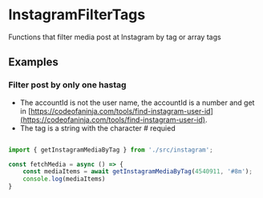 # InstagramFilterTags
Functions that filter media post at Instagram by tag or array tags


## Examples

### Filter post by only one hastag

- The accountId is not the user name, the accountId is a number and get in [https://codeofaninja.com/tools/find-instagram-user-id](https://codeofaninja.com/tools/find-instagram-user-id).
- The tag is a string with the character # requied
 


```javascript

import { getInstagramMediaByTag } from './src/instagram';

const fetchMedia = async () => {
    const mediaItems = await getInstagramMediaByTag(4540911, '#8m');
    console.log(mediaItems)
}

```
